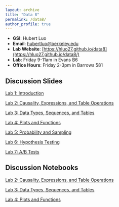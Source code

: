 ```yaml
---
layout: archive
title: "Data 8"
permalink: /data8/
author_profile: true
---
```


- **GSI**: Hubert Luo
- **Email**: hubertluo@berkeley.edu
- **Lab Website**: [https://hluo27.github.io/data8](https://hluo27.github.io/data8/)
- **Lab**: Friday 9-11am in Evans B6
- **Office Hours**: Friday 2-3pm in Barrows 581

## Discussion Slides

[Lab 1: Introduction](https://github.com/hLuo27/teaching/raw/master/data8/slides/lab1.pdf)

[Lab 2: Causality, Expressions, and Table Operations](https://github.com/hLuo27/teaching/raw/master/data8/slides/lab2.pdf)

[Lab 3: Data Types, Sequences, and Tables](https://github.com/hLuo27/teaching/raw/master/data8/slides/lab3.pdf)

[Lab 4: Plots and Functions](https://github.com/hLuo27/teaching/raw/master/data8/slides/lab4.pdf)

[Lab 5: Probability and Sampling](https://github.com/hLuo27/teaching/raw/master/data8/slides/lab5.pdf)

[Lab 6: Hypothesis Testing](https://github.com/hLuo27/teaching/raw/master/data8/slides/lab6.pdf)

[Lab 7: A/B Tests](https://github.com/hLuo27/teaching/raw/master/data8/slides/lab7.pdf)

## Discussion Notebooks

[Lab 2: Causality, Expressions, and Table Operations](https://github.com/hLuo27/teaching/blob/master/data8/notebooks/lab2.ipynb)

[Lab 3: Data Types, Sequences, and Tables](https://github.com/hLuo27/teaching/blob/master/data8/notebooks/lab3.ipynb)

[Lab 4: Plots and Functions](https://github.com/hLuo27/teaching/blob/master/data8/notebooks/lab4.ipynb)